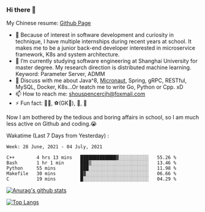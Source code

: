 ### Hi there 👋

My Chinese resume: [Github Page](https://spencercjh.github.io/resume/)

- 🔭 Because of interest in software development and curiosity in technique, I have multiple internships during recent years at school. It makes me to be a junior back-end developer interested in microservice framework, K8s and system architecture.
- 🌱 I’m currently studying software engineering at Shanghai University for master degree. My research direction is distributed machine learning. Keyword: Parameter Server, ADMM
- 💬 Discuss with me about Java^8, [Micronaut](http://micronaut.io/), Spring, gRPC, RESTful, MySQL, Docker, K8s...Or teatch me to write Go, Python or Cpp. xD
- 📫 How to reach me: shouspencercjh@foxmail.com
- ⚡ Fun fact: 🚴‍♂️, ⚽(GK🥅), 🏓, 🏸

Now I am bothered by the tedious and boring affairs in school, so I am much less active on Github and coding.😭

Wakatime (Last 7 Days from Yesterday) :

<!--START_SECTION:waka-->
```text
Week: 28 June, 2021 - 04 July, 2021

C++        4 hrs 13 mins   █████████████▓░░░░░░░░░░░   55.26 % 
Bash       1 hr 1 min      ███▒░░░░░░░░░░░░░░░░░░░░░   13.46 % 
Python     55 mins         ███░░░░░░░░░░░░░░░░░░░░░░   11.98 % 
Makefile   30 mins         █▓░░░░░░░░░░░░░░░░░░░░░░░   06.66 % 
C          19 mins         █░░░░░░░░░░░░░░░░░░░░░░░░   04.29 % 
```
<!--END_SECTION:waka-->

[![Anurag's github stats](https://github-readme-stats.vercel.app/api?username=spencercjh&theme=tokyonight&show_icons=true)](https://github.com/anuraghazra/github-readme-stats)

[![Top Langs](https://github-readme-stats.vercel.app/api/top-langs/?username=spencercjh&layout=compact&theme=tokyonight)](https://github.com/anuraghazra/github-readme-stats)
